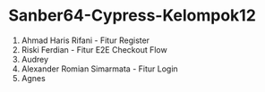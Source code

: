 # Sanber64-Cypress-Kelompok12
1. Ahmad Haris Rifani - Fitur Register
2. Riski Ferdian - Fitur E2E Checkout Flow
3. Audrey
4. Alexander Romian Simarmata - Fitur Login
5. Agnes
